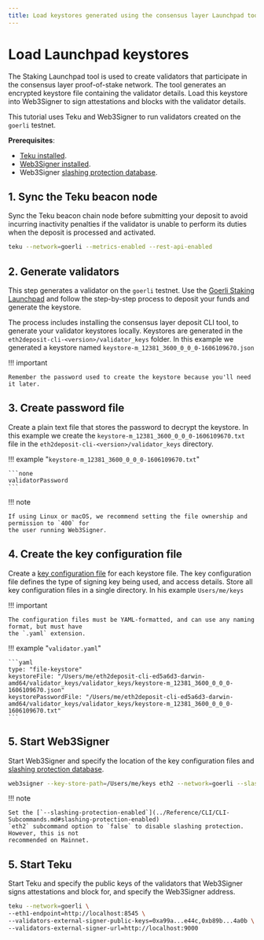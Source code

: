 ```yaml
---
title: Load keystores generated using the consensus layer Launchpad tool
---
```


# Load Launchpad keystores

The Staking Launchpad tool is used to create validators that participate in the consensus layer
proof-of-stake network. The tool generates an encrypted keystore file containing the validator
details. Load this keystore into Web3Signer to sign attestations and blocks with the validator
details.

This tutorial uses Teku and Web3Signer to run validators created on the `goerli` testnet.

**Prerequisites**:

* [Teku installed].
* [Web3Signer installed].
* Web3Signer [slashing protection database].

## 1. Sync the Teku beacon node

Sync the Teku beacon chain node before submitting your deposit to avoid incurring inactivity
penalties if the validator is unable to perform its duties when the deposit is processed and
activated.

```bash
teku --network=goerli --metrics-enabled --rest-api-enabled
```

## 2. Generate validators

This step generates a validator on the `goerli` testnet. Use the
[Goerli Staking Launchpad](https://goerli.launchpad.ethereum.org/) and
follow the step-by-step process to deposit your funds and generate the keystore.

The process includes installing the consensus layer deposit CLI tool, to generate your validator keystores
locally. Keystores are generated in the `eth2deposit-cli-<version>/validator_keys` folder. In this example
we generated a keystore named `keystore-m_12381_3600_0_0_0-1606109670.json`

!!! important

    Remember the password used to create the keystore because you'll need it later.

## 3. Create password file

Create a plain text file that stores the password to decrypt the keystore.
In this example we create the `keystore-m_12381_3600_0_0_0-1606109670.txt` file in
the `eth2deposit-cli-<version>/validator_keys` directory.

!!! example "`keystore-m_12381_3600_0_0_0-1606109670.txt`"

    ```none
    validatorPassword
    ```

!!! note

    If using Linux or macOS, we recommend setting the file ownership and permission to `400` for
    the user running Web3Signer.

## 4. Create the key configuration file

Create a [key configuration file] for each keystore file. The key configuration file defines
the type of signing key being used, and access details. Store all key configuration files in a
single directory. In his example `Users/me/keys`

!!! important

    The configuration files must be YAML-formatted, and can use any naming format, but must have
    the `.yaml` extension.

!!! example "`validator.yaml`"

    ```yaml
    type: "file-keystore"
    keystoreFile: "/Users/me/eth2deposit-cli-ed5a6d3-darwin-amd64/validator_keys/validator_keys/keystore-m_12381_3600_0_0_0-1606109670.json"
    keystorePasswordFile: "/Users/me/eth2deposit-cli-ed5a6d3-darwin-amd64/validator_keys/validator_keys/keystore-m_12381_3600_0_0_0-1606109670.txt"
    ```

## 5. Start Web3Signer

Start Web3Signer and specify the location of the key configuration files and
[slashing protection database].

```bash
web3signer --key-store-path=/Users/me/keys eth2 --network=goerli --slashing-protection-db-url="jdbc:postgresql://localhost/web3signer" --slashing-protection-db-username=postgres --slashing-protection-db-password=password
```

!!! note

    Set the [`--slashing-protection-enabled`](../Reference/CLI/CLI-Subcommands.md#slashing-protection-enabled)
    `eth2` subcommand option to `false` to disable slashing protection. However, this is not
    recommended on Mainnet.

## 5. Start Teku

Start Teku and specify the public keys of the validators that Web3Signer signs attestations and
block for, and specify the Web3Signer address.

```bash
teku --network=goerli \
--eth1-endpoint=http://localhost:8545 \
--validators-external-signer-public-keys=0xa99a...e44c,0xb89b...4a0b \
--validators-external-signer-url=http://localhost:9000
```

<!-- links -->
[Teku installed]: https://docs.teku.consensys.net/HowTo/Get-Started/Installation-Options/Install-Binaries/
[Web3Signer installed]: ../HowTo/Get-Started/Install-Binaries.md
[slashing protection database]: ../HowTo/Configure-Slashing-Protection.md
[key configuration file]: ../Reference/Key-Configuration-Files.md
